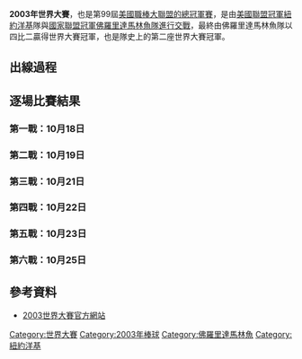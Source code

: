 **2003年世界大賽**，也是第99屆[美國職棒大聯盟的總冠軍賽](https://zh.wikipedia.org/wiki/美國職棒大聯盟 "wikilink")，是由[美國聯盟冠軍](https://zh.wikipedia.org/wiki/美國聯盟 "wikilink")[紐約洋基](../Page/紐約洋基.md "wikilink")隊與[國家聯盟冠軍](https://zh.wikipedia.org/wiki/國家聯盟 "wikilink")[佛羅里達馬林魚隊進行交戰](https://zh.wikipedia.org/wiki/佛羅里達馬林魚 "wikilink")，最終由佛羅里達馬林魚隊以四比二贏得世界大賽冠軍，也是隊史上的第二座世界大賽冠軍。

## 出線過程

## 逐場比賽結果

### 第一戰：10月18日

### 第二戰：10月19日

### 第三戰：10月21日

### 第四戰：10月22日

### 第五戰：10月23日

### 第六戰：10月25日

## 參考資料

  - [2003世界大賽官方網站](http://mlb.mlb.com/NASApp/mlb/mlb/ps/y2003/index.jsp)

[Category:世界大賽](https://zh.wikipedia.org/wiki/Category:世界大賽 "wikilink") [Category:2003年棒球](https://zh.wikipedia.org/wiki/Category:2003年棒球 "wikilink") [Category:佛羅里達馬林魚](https://zh.wikipedia.org/wiki/Category:佛羅里達馬林魚 "wikilink") [Category:紐約洋基](https://zh.wikipedia.org/wiki/Category:紐約洋基 "wikilink")
